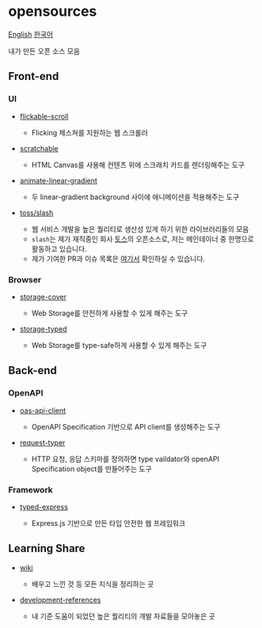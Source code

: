 # opensources

[English](./README.md) [한국어](./ko.md)

내가 만든 오픈 소스 모음

## Front-end

### UI

- [flickable-scroll](https://github.com/HoseungJang/flickable-scroll)

  - Flicking 제스쳐를 지원하는 웹 스크롤러

- [scratchable](https://github.com/HoseungJang/scratchable)

  - HTML Canvas를 사용해 컨텐츠 위에 스크래치 카드를 렌더링해주는 도구

- [animate-linear-gradient](https://github.com/hoseungme/animate-linear-gradient)

  - 두 linear-gradient background 사이에 애니메이션을 적용해주는 도구

- [toss/slash](https://github.com/toss/slash)

  - 웹 서비스 개발을 높은 퀄리티로 생산성 있게 하기 위한 라이브러리들의 모음
  - `slash`는 제가 재직중인 회사 [토스](https://toss.im)의 오픈소스로, 저는 메인테이너 중 한명으로 활동하고 있습니다.
  - 제가 기여한 PR과 이슈 목록은 [여기서](https://github.com/toss/slash/issues?q=involves%3AHoseungJang) 확인하실 수 있습니다.

### Browser

- [storage-cover](https://github.com/HoseungJang/storage-cover)

  - Web Storage를 안전하게 사용할 수 있게 해주는 도구

- [storage-typed](https://github.com/HoseungJang/storage-typed)

  - Web Storage를 type-safe하게 사용할 수 있게 해주는 도구

## Back-end

### OpenAPI

- [oas-api-client](https://github.com/HoseungJang/oas-api-client)

  - OpenAPI Specification 기반으로 API client를 생성해주는 도구

- [request-typer](https://github.com/HoseungJang/request-typer)

  - HTTP 요청, 응답 스키마를 정의하면 type vaildator와 openAPI Specification object를 만들어주는 도구

### Framework

- [typed-express](https://github.com/HoseungJang/typed-express)

  - Express.js 기반으로 만든 타입 안전한 웹 프레임워크

## Learning Share

- [wiki](https://github.com/HoseungJang/wiki)

  - 배우고 느낀 것 등 모든 지식을 정리하는 곳

- [development-references](https://github.com/HoseungJang/development-references)

  - 내 기준 도움이 되었던 높은 퀄리티의 개발 자료들을 모아놓은 곳

